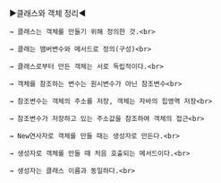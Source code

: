 ▶클래스와 객체 정리◀<br>

    → 클래스는 객체를 만들기 위해 정의한 것.<br> 
    
    → 클래는 맴버변수와 메서드로 정의(구성)<br>
            
    → 클래스로부터 만든 객체는 서로 독립적이다.<br>
    
    → 객체를 참조하는 변수는 원시변수가 아닌 참조변수<br>
    
    → 참조변수는 객체의 주소를 저장, 객체는 자바의 힙영역 저장<br>
    
    → 참조변수가 저장하고 있는 주소값을 참조하여 객체의 접근<br>

    → New연사자로 객체를 만들 때는 생성자로 만든다.<br>

    → 생성자로 객체를 만들 때 처음 호출되는 메서드이다.<br>

    → 생성자는 클래스 이름과 동일하다.<br>
